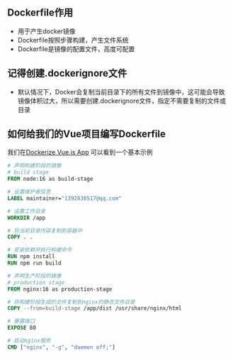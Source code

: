 ## Dockerfile作用

* 用于产生docker镜像
* Dockerfile按照步骤构建，产生文件系统
* Dockerfile是镜像的配置文件，高度可配置


## 记得创建.dockerignore文件
* 默认情况下，Docker会复制当前目录下的所有文件到镜像中，这可能会导致镜像体积过大，所以需要创建.dockerignore文件，指定不需要复制的文件或目录


## 如何给我们的Vue项目编写Dockerfile
我们在[Dockerize Vue.js App](https://v2.cn.vuejs.org/v2/cookbook/dockerize-vuejs-app.html) 可以看到一个基本示例

```dockerfile
# 声明构建阶段的镜像
# build stage
FROM node:16 as build-stage

# 设置维护者信息
LABEL maintainer="1392830517@qq.com"

# 设置工作目录
WORKDIR /app

# 将当前目录内容复制到容器中
COPY . .

# 安装依赖并执行构建命令
RUN npm install
RUN npm run build

# 声明生产阶段的镜像
# production stage
FROM nginx:16 as production-stage

# 将构建阶段生成的文件复制到nginx的静态文件目录
COPY --from=build-stage /app/dist /usr/share/nginx/html

# 暴露端口
EXPOSE 80

# 启动nginx服务
CMD ["nginx", "-g", "daemon off;"]
```
